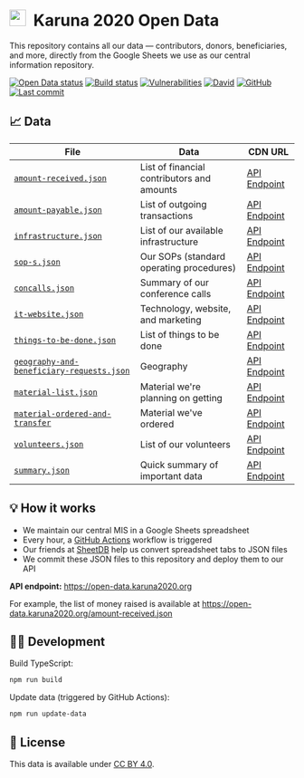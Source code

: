 <h1><img alt="" src="https://cdn.karuna2020.org/icon-colored.svg" height="29">&nbsp; Karuna 2020 Open Data</h1>

This repository contains all our data — contributors, donors, beneficiaries, and more, directly from the Google Sheets we use as our central information repository.

[![Open Data status](https://img.shields.io/github/workflow/status/Karuna2020/open-data/Karuna%202020%20Open%20Data?label=Data%20CI&logo=github)](https://github.com/Karuna2020/open-data/actions)
[![Build status](https://img.shields.io/github/workflow/status/Karuna2020/open-data/Karuna%202020%20Open%20Data%20Build?label=Build%20CI&logo=github)](https://github.com/Karuna2020/open-data/actions)
[![Vulnerabilities](https://img.shields.io/snyk/vulnerabilities/github/Karuna2020/open-data)](https://snyk.io/test/github/Karuna2020/open-data)
[![David](https://img.shields.io/david/Karuna2020/open-data)](https://david-dm.org/Karuna2020/open-data)
[![GitHub](https://img.shields.io/badge/license-CC%20BY%204.0-brightgreen)](https://github.com/Karuna2020/open-data/blob/master/LICENSE)
[![Last commit](https://img.shields.io/github/last-commit/Karuna2020/open-data)](https://github.com/Karuna2020/open-data/commits/master)

## 📈 Data

| File                                                                                   | Data                                       | CDN URL                                                                                  |
| -------------------------------------------------------------------------------------- | ------------------------------------------ | ---------------------------------------------------------------------------------------- |
| [`amount-received.json`](./amount-received.json)                                       | List of financial contributors and amounts | [API Endpoint](https://open-data.karuna2020.org/amount-received.json)                    |
| [`amount-payable.json`](./amount-payable.json)                                         | List of outgoing transactions              | [API Endpoint](https://open-data.karuna2020.org/amount-payable.json)                     |
| [`infrastructure.json`](./infrastructure.json)                                         | List of our available infrastructure       | [API Endpoint](https://open-data.karuna2020.org/infrastructure.json)                     |
| [`sop-s.json`](./sop-s.json)                                                           | Our SOPs (standard operating procedures)   | [API Endpoint](https://open-data.karuna2020.org/sop-s.json)                              |
| [`concalls.json`](./concalls.json)                                                     | Summary of our conference calls            | [API Endpoint](https://open-data.karuna2020.org/concalls.json)                           |
| [`it-website.json`](./it-website.json)                                                 | Technology, website, and marketing         | [API Endpoint](https://open-data.karuna2020.org/it-website.json)                         |
| [`things-to-be-done.json`](./things-to-be-done.json)                                   | List of things to be done                  | [API Endpoint](https://open-data.karuna2020.org/things-to-be-done.json)                  |
| [`geography-and-beneficiary-requests.json`](./geography-and-beneficiary-requests.json) | Geography                                  | [API Endpoint](https://open-data.karuna2020.org/geography-and-beneficiary-requests.json) |
| [`material-list.json`](./material-list.json)                                           | Material we're planning on getting         | [API Endpoint](https://open-data.karuna2020.org/material-list.json)                      |
| [`material-ordered-and-transfer`](./material-ordered-and-transfer)                     | Material we've ordered                     | [API Endpoint](https://open-data.karuna2020.org/material-ordered-and-transfer)           |
| [`volunteers.json`](./volunteers.json)                                                 | List of our volunteers                     | [API Endpoint](https://open-data.karuna2020.org/volunteers.json)                         |
| [`summary.json`](./summary.json)                                                       | Quick summary of important data            | [API Endpoint](https://open-data.karuna2020.org/summary.json)                            |

## 💡 How it works

- We maintain our central MIS in a Google Sheets spreadsheet
- Every hour, a [GitHub Actions](https://github.com/Karuna2020/open-data/blob/master/.github/workflows/data.yml) workflow is triggered
- Our friends at [SheetDB](https://sheetdb.io) help us convert spreadsheet tabs to JSON files
- We commit these JSON files to this repository and deploy them to our API

**API endpoint:** https://open-data.karuna2020.org

For example, the list of money raised is available at https://open-data.karuna2020.org/amount-received.json

## 👩‍💻 Development

Build TypeScript:

```bash
npm run build
```

Update data (triggered by GitHub Actions):

```bash
npm run update-data
```

## 📄 License

This data is available under [CC BY 4.0](https://creativecommons.org/licenses/by/4.0/).
